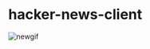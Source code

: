 # hacker-news-client


![newgif](https://cloud.githubusercontent.com/assets/10688251/24435464/ccdc4eda-1435-11e7-86c8-012185924c39.gif)

